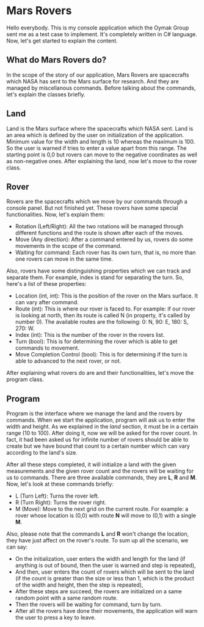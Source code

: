 # Mars Rovers

Hello everybody. This is my console application which the Oymak Group sent me as a test case to implement. It's completely written in C# language. Now, let's get started to explain the content.

## What do Mars Rovers do?

In the scope of the story of our application, Mars Rovers are spacecrafts which NASA has sent to the Mars surface for research. And they are managed by miscellanous commands. Before talking about the commands, let's explain the classes briefly.

## Land

Land is the Mars surface where the spacecrafts which NASA sent. Land is an area which is defined by the user on initialization of the application. Minimum value for the width and length is 10 whereas the maximum is 100. So the user is warned if tries to enter a value apart from this range. The starting point is 0,0 but rovers can move to the negative coordinates as well as non-negative ones. After explaining the land, now let's move to the rover class.

## Rover

Rovers are the spacecrafts which we move by our commands through a console panel. But not finished yet. These rovers have some special functionalities. Now, let's explain them:

* Rotation (Left/Right): All the two rotations will be managed through different functions and the route is shown after each of the moves.
* Move (Any direction): After a command entered by us, rovers do some movements in the scope of the command.
* Waiting for command: Each rover has its own turn, that is, no more than one rovers can move in the same time.

Also, rovers have some distinguishing properties which we can track and separate them. For example, index is stand for separating the turn. So, here's a list of these properties:

* Location (int, int): This is the position of the rover on the Mars surface. It can vary after command.
* Route (int): This is where our rover is faced to. For example: if our rover is looking at north, then its route is called N (in property, it's called by number 0). The available routes are the following: 0: N, 90: E, 180: S, 270: W.
* Index (int): This is the number of the rover in the rovers list.
* Turn (bool): This is for determining the rover which is able to get commands to movement.
* Move Completion Control (bool): This is for determining if the turn is able to advanced to the next rover, or not.

After explaining what rovers do are and their functionalities, let's move the program class.

## Program

Program is the interface where we manage the land and the rovers by commands. When we start the application, program will ask us to enter the width and height. As we explained in the *land* section, it must be in a certain range (10 to 100). After doing it, now we will be asked for the rover count. In fact, it had been asked us for infinite number of rovers should be able to create but we have bound that count to a certain number which can vary according to the land's size.

After all these steps completed, it will initialize a land with the given measurements and the given rover count and the rovers will be waiting for us to commands. There are three available commands, they are **L**, **R** and **M**. Now, let's look at these commands briefly:

* L (Turn Left): Turns the rover left.
* R (Turn Right): Turns the rover right.
* M (Move): Move to the next grid on the current route. For example: a rover whose location is (0,0) with route **N** will move to (0,1) with a single **M**.

Also, please note that the commands **L** and **R** won't change the location, they have just affect on the rover's route. To sum up all the scenario, we can say:

* On the initialization, user enters the width and length for the land (if anything is out of bound, then the user is warned and step is repeated),
* And then, user enters the count of rovers which will be sent to the land (if the count is greater than the size or less than 1, which is the product of the width and height, then the step is repeated),
* After these steps are succeed, the rovers are initialized on a same random point with a same random route.
* Then the rovers will be waiting for command, turn by turn.
* After all the rovers have done their movements, the application will warn the user to press a key to leave.

